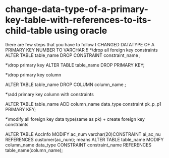 # change-data-type-of-a-primary-key-table-with-references-to-its-child-table using oracle
there are few steps that you have to follow
I CHANGED DATATYPE OF A PRIMARY KEY NUMBER TO VARCHAR !!
*\drop all foreign key constraints
ALTER TABLE table_name
DROP CONSTRAINT constraint_name ;

*\drop primary key
ALTER TABLE table_name
DROP PRIMARY KEY;

*\drop primary key column

ALTER TABLE table_name DROP COLUMN column_name ;

*\add primary key column with constraints

ALTER TABLE table_name ADD column_name data_type constraint pk_p_p1 PRIMARY KEY;

*\modify all foreign key data type(same as pk) + create foreign key constraints

ALTER TABLE AccInfo MODIFY ac_num varchar(20)CONSTRAINT ai_ac_nu REFERENCES customer(ac_num);
means
ALTER TABLE table_name MODIFY column_name data_type CONSTRAINT constraint_name REFERENCES table_name(column_name);
